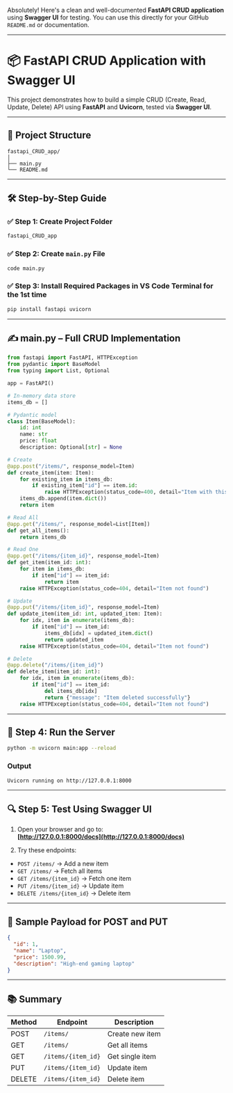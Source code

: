 Absolutely! Here's a clean and well-documented **FastAPI CRUD application** using **Swagger UI** for testing. You can use this directly for your GitHub `README.md` or documentation.

---

# 📦 FastAPI CRUD Application with Swagger UI

This project demonstrates how to build a simple CRUD (Create, Read, Update, Delete) API using **FastAPI** and **Uvicorn**, tested via **Swagger UI**.

---

## 📁 Project Structure

```
fastapi_CRUD_app/
│
├── main.py
└── README.md
```

---

## 🛠️ Step-by-Step Guide

### ✅ Step 1: Create Project Folder

```bash
fastapi_CRUD_app
```

### ✅ Step 2: Create `main.py` File

```bash
code main.py
```

### ✅ Step 3: Install Required Packages in VS Code Terminal for the 1st time

```bash
pip install fastapi uvicorn
```

---

## ✍️ main.py – Full CRUD Implementation

```python
from fastapi import FastAPI, HTTPException
from pydantic import BaseModel
from typing import List, Optional

app = FastAPI()

# In-memory data store
items_db = []

# Pydantic model
class Item(BaseModel):
    id: int
    name: str
    price: float
    description: Optional[str] = None

# Create
@app.post("/items/", response_model=Item)
def create_item(item: Item):
    for existing_item in items_db:
        if existing_item["id"] == item.id:
            raise HTTPException(status_code=400, detail="Item with this ID already exists")
    items_db.append(item.dict())
    return item

# Read All
@app.get("/items/", response_model=List[Item])
def get_all_items():
    return items_db

# Read One
@app.get("/items/{item_id}", response_model=Item)
def get_item(item_id: int):
    for item in items_db:
        if item["id"] == item_id:
            return item
    raise HTTPException(status_code=404, detail="Item not found")

# Update
@app.put("/items/{item_id}", response_model=Item)
def update_item(item_id: int, updated_item: Item):
    for idx, item in enumerate(items_db):
        if item["id"] == item_id:
            items_db[idx] = updated_item.dict()
            return updated_item
    raise HTTPException(status_code=404, detail="Item not found")

# Delete
@app.delete("/items/{item_id}")
def delete_item(item_id: int):
    for idx, item in enumerate(items_db):
        if item["id"] == item_id:
            del items_db[idx]
            return {"message": "Item deleted successfully"}
    raise HTTPException(status_code=404, detail="Item not found")
```

---

## 🚀 Step 4: Run the Server

```bash
python -m uvicorn main:app --reload
```

### Output

```
Uvicorn running on http://127.0.0.1:8000
```

---

## 🔍 Step 5: Test Using Swagger UI

1. Open your browser and go to:  
   **[http://127.0.0.1:8000/docs](http://127.0.0.1:8000/docs)**

2. Try these endpoints:

- `POST /items/` → Add a new item
- `GET /items/` → Fetch all items
- `GET /items/{item_id}` → Fetch one item
- `PUT /items/{item_id}` → Update item
- `DELETE /items/{item_id}` → Delete item

---

## 🧪 Sample Payload for POST and PUT

```json
{
  "id": 1,
  "name": "Laptop",
  "price": 1500.99,
  "description": "High-end gaming laptop"
}
```

---

## 📚 Summary

| Method | Endpoint            | Description        |
|--------|---------------------|--------------------|
| POST   | `/items/`           | Create new item    |
| GET    | `/items/`           | Get all items      |
| GET    | `/items/{item_id}`  | Get single item    |
| PUT    | `/items/{item_id}`  | Update item        |
| DELETE | `/items/{item_id}`  | Delete item        |

